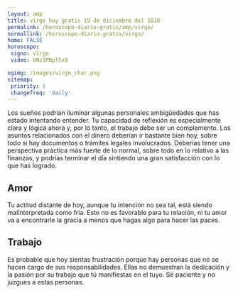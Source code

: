 ```yaml
---
layout: amp
title: virgo hoy gratis 19 de diciembre del 2018 
permalink: /horoscopo-diario-gratis/amp/virgo/
normallink: /horoscopo-diario-gratis/virgo/
home: FALSE
horoscopo:
 signo: virgo
 video: bNz1PNpl5xQ

ogimg: /images/virgo_char.png
sitemap:
 priority: 1
 changefreq: 'daily'
---
```



Los sueños podrían iluminar algunas personales ambigüedades que has estado intentando entender. Tu capacidad de reflexión es especialmente clara y lógica ahora y, por lo tanto, el trabajo debe ser un complemento. Los asuntos relacionados con el dinero deberían ir bastante bien hoy, sobre todo si hay documentos o trámites legales involucrados. Deberías tener una perspectiva práctica más fuerte de lo normal, sobre todo en lo relativo a las finanzas, y podrías terminar el día sintiendo una gran satisfacción con lo que has logrado.

## Amor

Tu actitud distante de hoy, aunque tu intención no sea tal, está siendo malinterpretada como fría. Esto no es favorable para tu relación, ni tu amor va a encontrarle la gracia a menos que hagas algo para hacer las paces.

## Trabajo

Es probable que hoy sientas frustración porque hay personas que no se hacen cargo de sus responsabilidades. Ellas no demuestran la dedicación y la pasión por su trabajo que tú manifiestas en el tuyo. Sé paciente y no juzgues a estas personas.